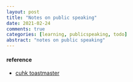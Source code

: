 ```yaml
---
layout: post
title: "Notes on public speaking"
date: 2021-02-24
comments: true
categories: [learning, publicspeaking, todo]
abstract: "notes on public speaking"
---
```



#### reference
* [cuhk toastmaster](http://www.cuhk.edu.hk/ccc/toastmasters/)
